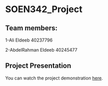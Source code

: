 # SOEN342_Project
## Team members:
1-Ali Eldeeb 40237796

2-AbdelRahman Eldeeb 40245477

## Project Presentation

You can watch the project demonstration [here](https://youtu.be/your-video-link](https://youtu.be/vorA3yjIAS8)).
